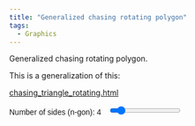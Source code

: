 ```yaml
---
title: "Generalized chasing rotating polygon"
tags:
  - Graphics
---
```


Generalized chasing rotating polygon.

This is a generalization of this:

[chasing_triangle_rotating.html](/graphics/2024/11/22/chasing_triangle_rotating.html)

<style>
        .controls {
            margin: 10px 0;
            font-family: Arial, sans-serif;
        }
        .controls label {
            margin-right: 10px;
        }
</style>
<div class="controls">
	<label for="ngonRange">Number of sides (n-gon): <span id="ngonValue">4</span></label>
	<input type="range" id="ngonRange" min="3" max="12" value="4">
</div>
<canvas id="polygonCanvas" width="500" height="500"></canvas>
<script>
    const canvas = document.getElementById('polygonCanvas');
    const ctx = canvas.getContext('2d');
    const ngonRange = document.getElementById('ngonRange');
    const ngonValue = document.getElementById('ngonValue');
    
    let ngon = parseInt(ngonRange.value); // Initial number of sides
    
    // Define the gradient color palette from blue to yellow
    const colorPalette = [
        '#0000FF', '#1A33FF', '#3366FF', '#4D99FF', '#66CCFF', '#80FFFF', '#99FFCC', '#B3FF99',
        '#CCFF66', '#E6FF33', '#FFFF00', '#FFCC00', '#FF9933', '#FF6600', '#FF3300', '#FFFF33'
    ];
    
    let colorIndex = 0; // Start with the first color
    
    // Function to draw a polygon and return its edges
    function drawPolygon(points, color) {
        let edges = [];
        ctx.strokeStyle = color;
        ctx.beginPath();
        for (let i = 0; i < points.length; i++) {
            const startPoint = points[i];
            const endPoint = points[(i + 1) % points.length]; // Connect the last point to the first
            ctx.moveTo(startPoint.x, startPoint.y);
            ctx.lineTo(endPoint.x, endPoint.y);
            edges.push([startPoint, endPoint]);
        }
        ctx.stroke();
        return edges;
    }
    
    // Function to calculate the next polygon's points
    function getNextPolygonPoints(previousEdges) {
        let newPoints = [];
    
        // For each edge, calculate a point 1/10th along the line
        for (let i = 0; i < previousEdges.length; i++) {
            const startPoint = previousEdges[i][0];
            const endPoint = previousEdges[i][1];
    
            // Calculate 1/10th point along the line
            const newPoint = {
                x: startPoint.x + (endPoint.x - startPoint.x) * 0.1,
                y: startPoint.y + (endPoint.y - startPoint.y) * 0.1
            };
            newPoints.push(newPoint);
        }
    
        return newPoints;
    }
    
    // Function to create the polygons iteratively with shifting colors
    function createPolygons(initialPoints, iterations) {
        let currentPoints = initialPoints;
        for (let i = 0; i < iterations; i++) {
            const color = colorPalette[(colorIndex + i) % colorPalette.length]; // Shift color by index
            const edges = drawPolygon(currentPoints, color);
            currentPoints = getNextPolygonPoints(edges); // Calculate the next polygon's points
        }
    }
    
    // Function to generate points for the initial polygon
    function generatePolygonPoints(sides, centerX, centerY, radius) {
        const points = [];
        for (let i = 0; i < sides; i++) {
            const angle = (2 * Math.PI / sides) * i - Math.PI / 2; // Starting from the top
            points.push({
                x: centerX + radius * Math.cos(angle),
                y: centerY + radius * Math.sin(angle)
            });
        }
        return points;
    }
    
    // Function to animate the polygons
    function animatePolygons() {
        ctx.clearRect(0, 0, canvas.width, canvas.height); // Clear canvas before each frame
        const initialPolygon = generatePolygonPoints(ngon, canvas.width / 2, canvas.height / 2, 150);
        createPolygons(initialPolygon, 40);
        colorIndex = (colorIndex + 1) % colorPalette.length; // Shift color index
        setTimeout(animatePolygons, 50); // Request next frame
    }
    
    // Event listener for the range input to update ngon value dynamically
    ngonRange.addEventListener('input', () => {
        ngon = parseInt(ngonRange.value);
        ngonValue.textContent = ngon; // Update the displayed value
    });
    
    // Start the animation
    animatePolygons();
</script>
